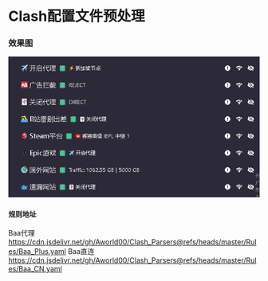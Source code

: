 # Clash配置文件预处理

### 效果图
![](https://raw.githubusercontent.com/Aworld00/Clash_Parsers/refs/heads/master/Image/%E6%95%88%E6%9E%9C%E5%9B%BE.png)
#### 规则地址
Baa代理
https://cdn.jsdelivr.net/gh/Aworld00/Clash_Parsers@refs/heads/master/Rules/Baa_Plus.yaml
Baa直连
https://cdn.jsdelivr.net/gh/Aworld00/Clash_Parsers@refs/heads/master/Rules/Baa_CN.yaml
